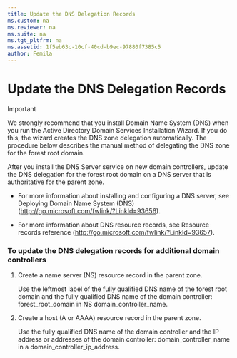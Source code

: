 ```yaml
---
title: Update the DNS Delegation Records
ms.custom: na
ms.reviewer: na
ms.suite: na
ms.tgt_pltfrm: na
ms.assetid: 1f5eb63c-10cf-40cd-b9ec-97880f7385c5
author: Femila
---
```

# Update the DNS Delegation Records
  
> [!IMPORTANT]  
> We strongly recommend that you install Domain Name System \(DNS\) when you run the Active Directory Domain Services Installation Wizard. If you do this, the wizard creates the DNS zone delegation automatically. The procedure below describes the manual method of delegating the DNS zone for the forest root domain.  
  
After you install the DNS Server service on new domain controllers, update the DNS delegation for the forest root domain on a DNS server that is authoritative for the parent zone.  
  
-   For more information about installing and configuring a DNS server, see Deploying Domain Name System \(DNS\) \([http:\/\/go.microsoft.com\/fwlink\/?LinkId\=93656](http://go.microsoft.com/fwlink/?LinkId=93656)\).  
  
-   For more information about DNS resource records, see Resource records reference \([http:\/\/go.microsoft.com\/fwlink\/?LinkId\=93657](http://go.microsoft.com/fwlink/?LinkId=93657)\).  
  
### To update the DNS delegation records for additional domain controllers  
  
1.  Create a name server \(NS\) resource record in the parent zone.  
  
    Use the leftmost label of the fully qualified DNS name of the forest root domain and the fully qualified DNS name of the domain controller: forest\_root\_domain in NS domain\_controller\_name.  
  
2.  Create a host \(A or AAAA\) resource record in the parent zone.  
  
    Use the fully qualified DNS name of the domain controller and the IP address or addresses of the domain controller: domain\_controller\_name in a domain\_controller\_ip\_address.  
  
